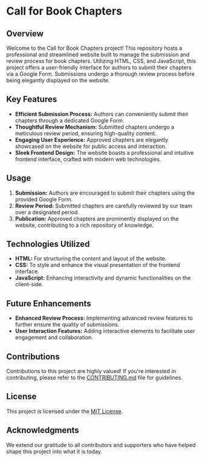 # Call for Book Chapters

## Overview
Welcome to the Call for Book Chapters project! This repository hosts a professional and streamlined website built to manage the submission and review process for book chapters. Utilizing HTML, CSS, and JavaScript, this project offers a user-friendly interface for authors to submit their chapters via a Google Form. Submissions undergo a thorough review process before being elegantly displayed on the website.

## Key Features
- **Efficient Submission Process:** Authors can conveniently submit their chapters through a dedicated Google Form.
- **Thoughtful Review Mechanism:** Submitted chapters undergo a meticulous review period, ensuring high-quality content.
- **Engaging User Experience:** Approved chapters are elegantly showcased on the website for public access and interaction.
- **Sleek Frontend Design:** The website boasts a professional and intuitive frontend interface, crafted with modern web technologies.

## Usage
1. **Submission:** Authors are encouraged to submit their chapters using the provided Google Form.
2. **Review Period:** Submitted chapters are carefully reviewed by our team over a designated period.
3. **Publication:** Approved chapters are prominently displayed on the website, contributing to a rich repository of knowledge.

## Technologies Utilized
- **HTML:** For structuring the content and layout of the website.
- **CSS:** To style and enhance the visual presentation of the frontend interface.
- **JavaScript:** Enhancing interactivity and dynamic functionalities on the client-side.

## Future Enhancements
- **Enhanced Review Process:** Implementing advanced review features to further ensure the quality of submissions.
- **User Interaction Features:** Adding interactive elements to facilitate user engagement and collaboration.

## Contributions
Contributions to this project are highly valued! If you're interested in contributing, please refer to the [CONTRIBUTING.md](CONTRIBUTING.md) file for guidelines.

## License
This project is licensed under the [MIT License](LICENSE).

## Acknowledgments
We extend our gratitude to all contributors and supporters who have helped shape this project into what it is today.

